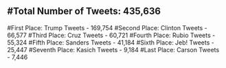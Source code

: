 #Total Number of Tweets: 435,636 
---
#First Place: Trump Tweets - 169,754
#Second Place: Clinton Tweets - 66,577
#Third Place: Cruz Tweets - 60,721
#Fourth Place: Rubio Tweets - 55,324
#Fifth Place: Sanders Tweets - 41,184
#Sixth Place: Jeb! Tweets - 25,447
#Seventh Place: Kasich Tweets - 9,184
#Last Place: Carson Tweets - 7,446
